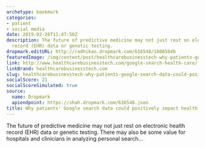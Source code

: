 ```yaml
---
archetype: bookmark
categories:
- patient
- social media
date: 2019-02-26T11:47:50Z
description: The future of predictive medicine may not just rest on electronic health
  record (EHR) data or genetic testing.
dropmark.editURL: http://radhikan.dropmark.com/616548/18085646
featuredImage: /img/content/post/healthcarebusinesstech-why-patients-google-search-data-could-positively-impact-health-care.jpg
link: http://www.healthcarebusinesstech.com/google-search-health-care/
linkBrand: healthcarebusinesstech.com
slug: healthcarebusinesstech-why-patients-google-search-data-could-positively-impact-health-care
socialScore: 21
socialScoreSimulated: true
source:
  name: Dropmark
  apiendpoint: https://shah.dropmark.com/616548.json
title: Why patients' Google search data could positively impact health care
---
```

The future of predictive medicine may not just rest on electronic health record (EHR) data or genetic testing. There may also be some value for hospitals and clinicians in analyzing personal search…